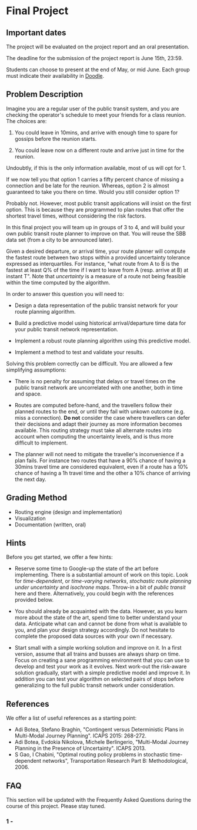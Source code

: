 # Final Project

## Important dates

The project will be evaluated on the project report and an oral presentation.

The deadline for the submission of the project report is June 15th, 23:59.

Students can choose to present at the end of May, or mid June. Each group must indicate their availability in [Doodle](doodle.com).

## Problem Description

Imagine you are a regular user of the public transit system, and you are checking the operator's schedule to meet your friends for a class reunion. The choices are:

1. You could leave in 10mins, and arrive with enough time to spare for gossips before the reunion starts.

2. You could leave now on a different route and arrive just in time for the reunion.

Undoubtly, if this is the only information available, most of us will opt for 1.

If we now tell you that option 1 carries a fifty percent chance of missing a connection and be late for the reunion. Whereas, option 2 is almost guaranteed to take you there on time. Would you still consider option 1?

Probably not. However, most public transit applications will insist on the first option. This is because they are programmed to plan routes that offer the shortest travel times, without considering the risk factors.

In this final project you will team up in groups of 3 to 4, and will build your own public transit route planner to improve on that. You will reuse the SBB data set (from a city to be announced later).

Given a desired departure, or arrival time, your route planner will compute the fastest route between two stops within a provided uncertainty tolerance expressed as interquartiles. For instance, "what route from A to B is the fastest at least Q% of the time if I want to leave from A (resp. arrive at B) at instant T". Note that _uncertainty_ is a measure of a route not being feasible within the time computed by the algorithm.

In order to answer this question you will need to:

- Design a data representation of the public transist network for your route planning algorithm.

- Build a predictive model using historical arrival/departure time data for your public transit network representation.

- Implement a robust route planning algorithm using this predictive model.

- Implement a method to test and validate your results.

Solving this problem correctly can be difficult. You are allowed a few simplifying assumptions:

- There is no penalty for assuming that delays or travel times on the public transit network are uncorrelated with one another, both in time and space. 

- Routes are computed before-hand, and the travellers follow their planned routes to the end, or until they fail with unkown outcome (e.g. miss a connection). __Do not__ consider the case where travellers can defer their decisions and adapt their journey as more information becomes available. This routing strategy must take all alternate routes into account when computing the uncertainty levels, and is thus more difficult to implement.

- The planner will not need to mitigate the traveller's inconvenience if a plan fails. For instance two routes that have a 90% chance of having a 30mins travel time are considered equivalent, even if a route has a 10% chance of having a 1h travel time and the other a 10% chance of arriving the next day.

## Grading Method
- Routing engine (design and implementation)
- Visualization
- Documentation (written, oral)

## Hints

Before you get started, we offer a few hints:

* Reserve some time to Google-up the state of the art before implementing. There is a substantial amount of work on this topic. Look for _time-dependent_, or _time-varying networks_, _stochastic route planning under uncertainty_ and _isochrone maps_. Throw-in a bit of _public transit_ here and there. Alternatively, you could begin with the references provided below.

* You should already be acquainted with the data.
However, as you learn more about the state of the art, spend time to better understand your data.
Anticipate what can and cannot be done from what is available to you, and plan your design strategy accordingly. Do not hesitate to complete the proposed data sources with your own if necessary.

* Start small with a simple working solution and improve on it.
In a first version, assume that all trains and busses are always sharp on time.
Focus on creating a sane programming environment that you can use to develop and test your work as it evolves.
Next work-out the risk-aware solution gradually, start with a simple predictive model and improve it. In addition you can test your algorithm on selected pairs of stops before generalizing to the full public transit network under consideration.

## References

We offer a list of useful references as a starting point:

* Adi Botea, Stefano Braghin, "Contingent versus Deterministic Plans in Multi-Modal Journey Planning". ICAPS 2015: 268-272.
* Adi Botea, Evdokia Nikolova, Michele Berlingerio, "Multi-Modal Journey Planning in the Presence of Uncertainty". ICAPS 2013.
* S Gao, I Chabini, "Optimal routing policy problems in stochastic time-dependent networks", Transportation Research Part B: Methodological, 2006.

## FAQ

This section will be updated with the Frequently Asked Questions during the course of this project. Please stay tuned.

### 1 - 
